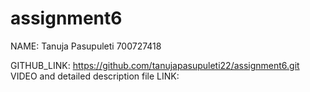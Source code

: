 # assignment6

NAME: Tanuja Pasupuleti 700727418

GITHUB_LINK: https://github.com/tanujapasupuleti22/assignment6.git
VIDEO and detailed description file LINK: 
